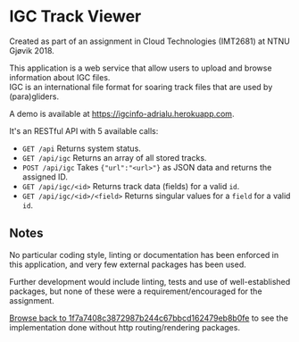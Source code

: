# IGC Track Viewer

Created as part of an assignment in Cloud Technologies (IMT2681) at NTNU Gjøvik 2018.

This application is a web service that allow users to upload and browse information about IGC files.  
IGC is an international file format for soaring track files that are used by (para)gliders.

A demo is available at <https://igcinfo-adrialu.herokuapp.com>.

It's an RESTful API with 5 available calls:

- `GET /api`
	Returns system status.
- `GET /api/igc`
	Returns an array of all stored tracks.
- `POST /api/igc`
	Takes `{"url":"<url>"}` as JSON data and returns the assigned ID.
- `GET /api/igc/<id>`
	Returns track data (fields) for a valid `id`.
- `GET /api/igc/<id>/<field>`
	Returns singular values for a `field` for a valid `id`.

## Notes

No particular coding style, linting or documentation has been enforced in this application,
and very few external packages has been used.

Further development would include linting, tests and use of well-established packages, but none of
these were a requirement/encouraged for the assignment.

[Browse back to 1f7a7408c3872987b244c67bbcd162479eb8b0fe](https://github.com/adrialu/igcinfo/tree/1f7a7408c3872987b244c67bbcd162479eb8b0fe) to see the implementation done without http routing/rendering packages.
